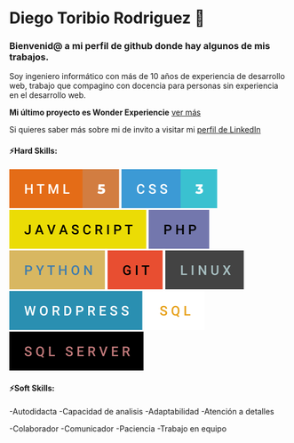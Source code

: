 # Diego Toribio Rodriguez 👋
### Bienvenid@ a mi perfil de github donde hay algunos de mis trabajos.

Soy ingeniero informático con más de 10 años de experiencia de desarrollo web, trabajo que compagino con docencia para personas sin experiencia en el desarrollo web. 

**Mi último proyecto es Wonder Experiencie** [ver más](https://wonderexperience.io/)

Si quieres saber más sobre mi de invito a visitar mi [perfil de LinkedIn](https://www.linkedin.com/in/diego-toribio-rodriguez/)

#### ⚡Hard Skills:

![](https://github.com/SofyFrontend/badges/blob/main/html-5.svg) ![](https://github.com/SofyFrontend/badges/blob/main/css-3.svg) ![](https://github.com/SofyFrontend/badges/blob/main/javascript.svg) ![](https://github.com/SofyFrontend/badges/blob/main/php.svg) ![](https://github.com/SofyFrontend/badges/blob/main/python.svg)  ![](https://github.com/SofyFrontend/badges/blob/main/git.svg) ![](https://github.com/SofyFrontend/badges/blob/main/linux.svg) ![](https://github.com/SofyFrontend/badges/blob/main/wordpress.svg)  ![](https://github.com/SofyFrontend/badges/blob/main/sql.svg) ![](https://github.com/SofyFrontend/badges/blob/main/sql-server.svg)


#### ⚡Soft Skills:

-Autodidacta 
-Capacidad de analisis
-Adaptabilidad
-Atención a detalles

-Colaborador
-Comunicador
-Paciencia
-Trabajo en equipo



<!--


- 🔭 I’m currently working on ...
- 🌱 I’m currently learning ...
- 👯 I’m looking to collaborate on ...
- 🤔 I’m looking for help with ...
- 💬 Ask me about ...
- 📫 How to reach me: ...
- 😄 Pronouns: ...
- ⚡ Fun fact: ...
-->
